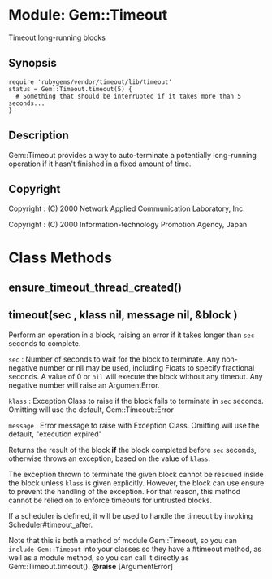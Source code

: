 # Module: Gem::Timeout
    

Timeout long-running blocks

## Synopsis

    require 'rubygems/vendor/timeout/lib/timeout'
    status = Gem::Timeout.timeout(5) {
      # Something that should be interrupted if it takes more than 5 seconds...
    }

## Description

Gem::Timeout provides a way to auto-terminate a potentially long-running
operation if it hasn't finished in a fixed amount of time.

## Copyright

Copyright
:   (C) 2000  Network Applied Communication Laboratory, Inc.

Copyright
:   (C) 2000  Information-technology Promotion Agency, Japan



# Class Methods
## ensure_timeout_thread_created() [](#method-c-ensure_timeout_thread_created)
## timeout(sec , klass nil, message nil, &block ) [](#method-c-timeout)
Perform an operation in a block, raising an error if it takes longer than
`sec` seconds to complete.

`sec`
:   Number of seconds to wait for the block to terminate. Any non-negative
    number or nil may be used, including Floats to specify fractional seconds.
    A value of 0 or `nil` will execute the block without any timeout. Any
    negative number will raise an ArgumentError.

`klass`
:   Exception Class to raise if the block fails to terminate in `sec` seconds.
     Omitting will use the default, Gem::Timeout::Error

`message`
:   Error message to raise with Exception Class. Omitting will use the
    default, "execution expired"


Returns the result of the block **if** the block completed before `sec`
seconds, otherwise throws an exception, based on the value of `klass`.

The exception thrown to terminate the given block cannot be rescued inside the
block unless `klass` is given explicitly. However, the block can use ensure to
prevent the handling of the exception.  For that reason, this method cannot be
relied on to enforce timeouts for untrusted blocks.

If a scheduler is defined, it will be used to handle the timeout by invoking
Scheduler#timeout_after.

Note that this is both a method of module Gem::Timeout, so you can `include
Gem::Timeout` into your classes so they have a #timeout method, as well as a
module method, so you can call it directly as Gem::Timeout.timeout().
**@raise** [ArgumentError] 


